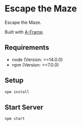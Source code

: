 # Escape the Maze

Escape the Maze.

Built with [A-Frame](https://aframe.io).
## Requirements
- node (Version: >=14.0.0)
- npm (Version: >=7.0.0)
## Setup

```sh
npm install
```
## Start Server
```sh
npm start
```